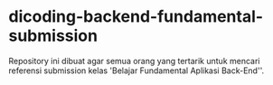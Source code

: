 # dicoding-backend-fundamental-submission
Repository ini dibuat agar semua orang yang tertarik untuk mencari referensi submission kelas 'Belajar Fundamental Aplikasi Back-End''.
